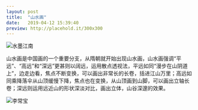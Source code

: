 ```yaml
---
layout: post
title:  "山水画"
date:   2019-04-12 15:39:40
preview: http://placehold.it/300x300
---
```


![水墨江南](https://cdn.sinaimg.cn.52ecy.cn/large/005BYqpgly1g37wg0v3i7j30ph0cymy7.jpg)


山水画是中国画的一个重要分支，从隋朝就开始出现山水画，山水画强调“平远”、“高远”和“深远”更甚则以阔远，运用散点透视法，平远如同“漫步在山阴道上”，边走边看，焦点不断变换，可以画出非常长的长卷，括进江山万里；高远如同乘降落伞从山顶缓慢下降，焦点也在变换，从山顶画到山脚，可以画出立轴长卷；深远则运用远近山的形状深淡对比，画出立体，山谷深邃的效果。


![李常宝](https://cdn.sinaimg.cn.52ecy.cn/large/005BYqpgly1g37wi8jclhj30yf0dwadv.jpg)